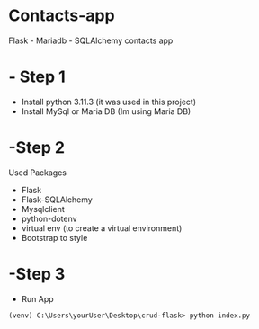 # Contacts-app
Flask - Mariadb - SQLAlchemy contacts app

# - Step 1
- Install python 3.11.3 (it was used in this project)
- Install MySql or Maria DB (Im using Maria DB)
# -Step 2
Used Packages
- Flask
- Flask-SQLAlchemy
- Mysqlclient
- python-dotenv
- virtual env (to create a virtual environment)
- Bootstrap to style
# -Step 3
- Run App
```
(venv) C:\Users\yourUser\Desktop\crud-flask> python index.py         
```
